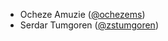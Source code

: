 * Ocheze Amuzie ([@ochezems](https://github.com/ochezems))
* Serdar Tumgoren ([@zstumgoren](https://github.com/zstumgoren))

